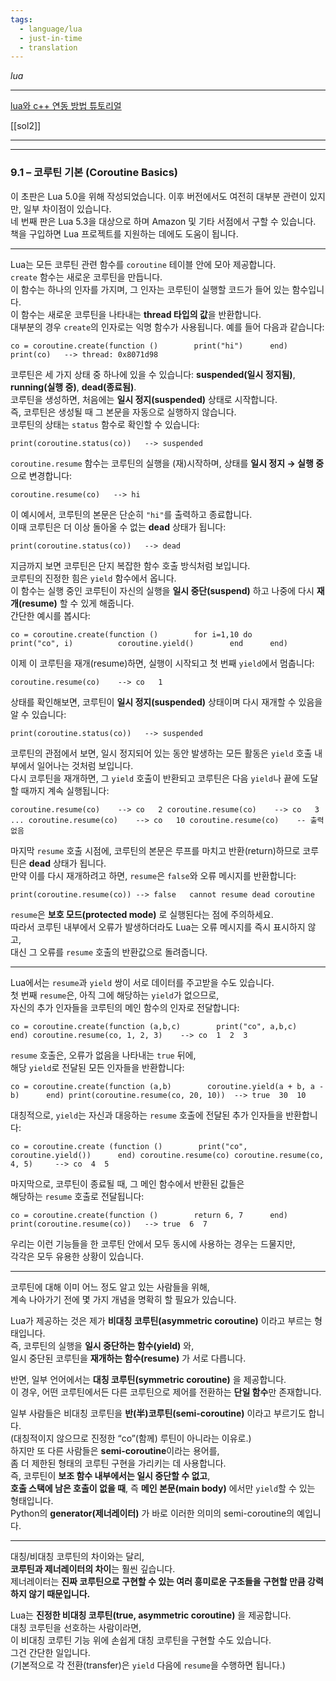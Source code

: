 ```yaml
---
tags:
  - language/lua
  - just-in-time
  - translation
---
```


_lua_

---

[lua와 c++ 연동 방법 튜토리얼](https://lucasklassmann.com/blog/2019-02-02-embedding-lua-in-c/)

[[sol2]]

---
---

### 9.1 – 코루틴 기본 (Coroutine Basics)

이 초판은 Lua 5.0을 위해 작성되었습니다. 이후 버전에서도 여전히 대부분 관련이 있지만, 일부 차이점이 있습니다.  
네 번째 판은 Lua 5.3을 대상으로 하며 Amazon 및 기타 서점에서 구할 수 있습니다.  
책을 구입하면 Lua 프로젝트를 지원하는 데에도 도움이 됩니다.

---

Lua는 모든 코루틴 관련 함수를 `coroutine` 테이블 안에 모아 제공합니다.  
`create` 함수는 새로운 코루틴을 만듭니다.  
이 함수는 하나의 인자를 가지며, 그 인자는 코루틴이 실행할 코드가 들어 있는 함수입니다.  
이 함수는 새로운 코루틴을 나타내는 **thread 타입의 값**을 반환합니다.  
대부분의 경우 `create`의 인자로는 익명 함수가 사용됩니다. 예를 들어 다음과 같습니다:

`co = coroutine.create(function ()        print("hi")      end)  print(co)   --> thread: 0x8071d98`

코루틴은 세 가지 상태 중 하나에 있을 수 있습니다: **suspended(일시 정지됨)**, **running(실행 중)**, **dead(종료됨)**.  
코루틴을 생성하면, 처음에는 **일시 정지(suspended)** 상태로 시작합니다.  
즉, 코루틴은 생성될 때 그 본문을 자동으로 실행하지 않습니다.  
코루틴의 상태는 `status` 함수로 확인할 수 있습니다:

`print(coroutine.status(co))   --> suspended`

`coroutine.resume` 함수는 코루틴의 실행을 (재)시작하며, 상태를 **일시 정지 → 실행 중**으로 변경합니다:

`coroutine.resume(co)   --> hi`

이 예시에서, 코루틴의 본문은 단순히 `"hi"`를 출력하고 종료합니다.  
이때 코루틴은 더 이상 돌아올 수 없는 **dead** 상태가 됩니다:

`print(coroutine.status(co))   --> dead`

지금까지 보면 코루틴은 단지 복잡한 함수 호출 방식처럼 보입니다.  
코루틴의 진정한 힘은 `yield` 함수에서 옵니다.  
이 함수는 실행 중인 코루틴이 자신의 실행을 **일시 중단(suspend)** 하고 나중에 다시 **재개(resume)** 할 수 있게 해줍니다.  
간단한 예시를 봅시다:

`co = coroutine.create(function ()        for i=1,10 do          print("co", i)          coroutine.yield()        end      end)`

이제 이 코루틴을 재개(resume)하면, 실행이 시작되고 첫 번째 `yield`에서 멈춥니다:

`coroutine.resume(co)    --> co   1`

상태를 확인해보면, 코루틴이 **일시 정지(suspended)** 상태이며 다시 재개할 수 있음을 알 수 있습니다:

`print(coroutine.status(co))   --> suspended`

코루틴의 관점에서 보면, 일시 정지되어 있는 동안 발생하는 모든 활동은 `yield` 호출 내부에서 일어나는 것처럼 보입니다.  
다시 코루틴을 재개하면, 그 `yield` 호출이 반환되고 코루틴은 다음 `yield`나 끝에 도달할 때까지 계속 실행됩니다:

`coroutine.resume(co)    --> co   2 coroutine.resume(co)    --> co   3 ... coroutine.resume(co)    --> co   10 coroutine.resume(co)    -- 출력 없음`

마지막 `resume` 호출 시점에, 코루틴의 본문은 루프를 마치고 반환(return)하므로 코루틴은 **dead** 상태가 됩니다.  
만약 이를 다시 재개하려고 하면, `resume`은 `false`와 오류 메시지를 반환합니다:

`print(coroutine.resume(co)) --> false   cannot resume dead coroutine`

`resume`은 **보호 모드(protected mode)** 로 실행된다는 점에 주의하세요.  
따라서 코루틴 내부에서 오류가 발생하더라도 Lua는 오류 메시지를 즉시 표시하지 않고,  
대신 그 오류를 `resume` 호출의 반환값으로 돌려줍니다.

---

Lua에서는 `resume`과 `yield` 쌍이 서로 데이터를 주고받을 수도 있습니다.  
첫 번째 `resume`은, 아직 그에 해당하는 `yield`가 없으므로,  
자신의 추가 인자들을 코루틴의 메인 함수의 인자로 전달합니다:

`co = coroutine.create(function (a,b,c)        print("co", a,b,c)      end) coroutine.resume(co, 1, 2, 3)    --> co  1  2  3`

`resume` 호출은, 오류가 없음을 나타내는 `true` 뒤에,  
해당 `yield`로 전달된 모든 인자들을 반환합니다:

`co = coroutine.create(function (a,b)        coroutine.yield(a + b, a - b)      end) print(coroutine.resume(co, 20, 10))  --> true  30  10`

대칭적으로, `yield`는 자신과 대응하는 `resume` 호출에 전달된 추가 인자들을 반환합니다:

`co = coroutine.create (function ()        print("co", coroutine.yield())      end) coroutine.resume(co) coroutine.resume(co, 4, 5)     --> co  4  5`

마지막으로, 코루틴이 종료될 때, 그 메인 함수에서 반환된 값들은  
해당하는 `resume` 호출로 전달됩니다:

`co = coroutine.create(function ()        return 6, 7      end) print(coroutine.resume(co))   --> true  6  7`

우리는 이런 기능들을 한 코루틴 안에서 모두 동시에 사용하는 경우는 드물지만,  
각각은 모두 유용한 상황이 있습니다.

---

코루틴에 대해 이미 어느 정도 알고 있는 사람들을 위해,  
계속 나아가기 전에 몇 가지 개념을 명확히 할 필요가 있습니다.

Lua가 제공하는 것은 제가 **비대칭 코루틴(asymmetric coroutine)** 이라고 부르는 형태입니다.  
즉, 코루틴의 실행을 **일시 중단하는 함수(yield)** 와,  
일시 중단된 코루틴을 **재개하는 함수(resume)** 가 서로 다릅니다.

반면, 일부 언어에서는 **대칭 코루틴(symmetric coroutine)** 을 제공합니다.  
이 경우, 어떤 코루틴에서든 다른 코루틴으로 제어를 전환하는 **단일 함수**만 존재합니다.

일부 사람들은 비대칭 코루틴을 **반(半)코루틴(semi-coroutine)** 이라고 부르기도 합니다.  
(대칭적이지 않으므로 진정한 “co”(함께) 루틴이 아니라는 이유로.)  
하지만 또 다른 사람들은 **semi-coroutine**이라는 용어를,  
좀 더 제한된 형태의 코루틴 구현을 가리키는 데 사용합니다.  
즉, 코루틴이 **보조 함수 내부에서는 일시 중단할 수 없고**,  
**호출 스택에 남은 호출이 없을 때**, 즉 **메인 본문(main body)** 에서만 `yield`할 수 있는 형태입니다.  
Python의 **generator(제너레이터)** 가 바로 이러한 의미의 semi-coroutine의 예입니다.

---

대칭/비대칭 코루틴의 차이와는 달리,  
**코루틴과 제너레이터의 차이**는 훨씬 깊습니다.  
제너레이터는 **진짜 코루틴으로 구현할 수 있는 여러 흥미로운 구조들을 구현할 만큼 강력하지 않기 때문입니다.**

Lua는 **진정한 비대칭 코루틴(true, asymmetric coroutine)** 을 제공합니다.  
대칭 코루틴을 선호하는 사람이라면,  
이 비대칭 코루틴 기능 위에 손쉽게 대칭 코루틴을 구현할 수도 있습니다.  
그건 간단한 일입니다.  
(기본적으로 각 전환(transfer)은 `yield` 다음에 `resume`을 수행하면 됩니다.)